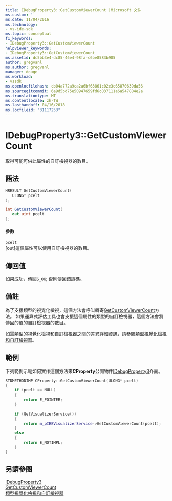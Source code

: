 ```yaml
---
title: IDebugProperty3::GetCustomViewerCount |Microsoft 文件
ms.custom: ''
ms.date: 11/04/2016
ms.technology:
- vs-ide-sdk
ms.topic: conceptual
f1_keywords:
- IDebugProperty3::GetCustomViewerCount
helpviewer_keywords:
- IDebugProperty3::GetCustomViewerCount
ms.assetid: dc5bb3e4-dc85-46e4-98fa-c6be8583b985
author: gregvanl
ms.author: gregvanl
manager: douge
ms.workload:
- vssdk
ms.openlocfilehash: cb04a772a9ca2a6bf63861c02e3c65870639da56
ms.sourcegitcommit: 6a9d5bd75e50947659fd6c837111a6a547884e2a
ms.translationtype: MT
ms.contentlocale: zh-TW
ms.lasthandoff: 04/16/2018
ms.locfileid: "31117253"
---
```

# <a name="idebugproperty3getcustomviewercount"></a>IDebugProperty3::GetCustomViewerCount
取得可能可供此屬性的自訂檢視器的數目。  
  
## <a name="syntax"></a>語法  
  
```cpp  
HRESULT GetCustomViewerCount(  
   ULONG* pcelt  
);  
```  
  
```csharp  
int GetCustomViewerCount(  
   out uint pcelt  
);  
```  
  
#### <a name="parameters"></a>參數  
 `pcelt`  
 [out]這個屬性可以使用自訂檢視器的數目。  
  
## <a name="return-value"></a>傳回值  
 如果成功，傳回`S_OK`; 否則傳回錯誤碼。  
  
## <a name="remarks"></a>備註  
 為了支援類型的視覺化檢視，這個方法會呼叫轉寄[GetCustomViewerCount](../../../extensibility/debugger/reference/ieevisualizerservice-getcustomviewercount.md)方法。 如果運算式評估工具也會支援這個屬性的類型的自訂檢視器，這個方法會將傳回的值的自訂檢視器的數目。  
  
 如需類型的視覺化檢視和自訂檢視器之間的差異詳細資訊，請參閱[類型視覺化檢視和自訂檢視器](../../../extensibility/debugger/type-visualizer-and-custom-viewer.md)。  
  
## <a name="example"></a>範例  
 下列範例示範如何實作這個方法來**CProperty**公開物件[IDebugProperty3](../../../extensibility/debugger/reference/idebugproperty3.md)介面。  
  
```cpp  
STDMETHODIMP CProperty::GetCustomViewerCount(ULONG* pcelt)  
{  
    if (pcelt == NULL)  
    {  
        return E_POINTER;  
    }  
  
    if (GetVisualizerService())  
    {  
        return m_pIEEVisualizerService->GetCustomViewerCount(pcelt);  
    }  
    else  
    {  
        return E_NOTIMPL;  
    }  
}  
```  
  
## <a name="see-also"></a>另請參閱  
 [IDebugProperty3](../../../extensibility/debugger/reference/idebugproperty3.md)   
 [GetCustomViewerCount](../../../extensibility/debugger/reference/ieevisualizerservice-getcustomviewercount.md)   
 [類型視覺化檢視和自訂檢視器](../../../extensibility/debugger/type-visualizer-and-custom-viewer.md)